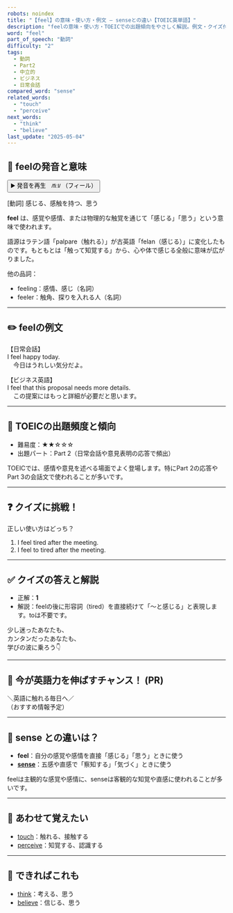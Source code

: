 ```yaml
---
robots: noindex
title: "【feel】の意味・使い方・例文 ― senseとの違い【TOEIC英単語】"
description: "feelの意味・使い方・TOEICでの出題傾向をやさしく解説。例文・クイズ付きでsenseとの違いもわかりやすく学べます。"
word: "feel"
part_of_speech: "動詞"
difficulty: "2"
tags:
  - 動詞
  - Part2
  - 中立的
  - ビジネス
  - 日常会話
compared_word: "sense"
related_words:
  - "touch"
  - "perceive"
next_words:
  - "think"
  - "believe"
last_update: "2025-05-04"
---
```


## 🔰 feelの発音と意味

<button class="play-audio" onclick="playTTS('feel')">
  <span class="play-audio-main">
    ▶️ 発音を再生　/fiːl/
  </span>
  <span class="play-audio-sub">
    （フィール）
  </span>
</button>

[動詞] 感じる、感触を持つ、思う

**feel** は、感覚や感情、または物理的な触覚を通じて「感じる」「思う」という意味で使われます。

語源はラテン語「palpare（触れる）」が古英語「felan（感じる）」に変化したものです。もともとは「触って知覚する」から、心や体で感じる全般に意味が広がりました。

他の品詞：  
- feeling：感情、感じ（名詞）
- feeler：触角、探りを入れる人（名詞）

---

## ✏️ feelの例文

【日常会話】  
I feel happy today.  
　今日はうれしい気分だよ。

【ビジネス英語】  
I feel that this proposal needs more details.  
　この提案にはもっと詳細が必要だと思います。

---

## 🎯 TOEICの出題頻度と傾向

- 難易度：★★☆☆☆
- 出題パート：Part 2（日常会話や意見表明の応答で頻出）

TOEICでは、感情や意見を述べる場面でよく登場します。特にPart 2の応答やPart 3の会話文で使われることが多いです。

---

## ❓ クイズに挑戦！

正しい使い方はどっち？

1. I feel tired after the meeting.  
2. I feel to tired after the meeting.

---

## ✅ クイズの答えと解説

- 正解：**1**
- 解説：feelの後に形容詞（tired）を直接続けて「～と感じる」と表現します。toは不要です。

少し迷ったあなたも、  
カンタンだったあなたも、  
学びの波に乗ろう👇️

---

## 🚀 今が英語力を伸ばすチャンス！ (PR)

<div class="info-center">
＼英語に触れる毎日へ／<br>  
（おすすめ情報予定）
</div>

---

## 🤔  sense との違いは？

- **feel**：自分の感覚や感情を直接「感じる」「思う」ときに使う
- **[sense](/word/sense)**：五感や直感で「察知する」「気づく」ときに使う

feelは主観的な感覚や感情に、senseは客観的な知覚や直感に使われることが多いです。

---

## 🧩 あわせて覚えたい

- [touch](/word/touch)：触れる、接触する
- [perceive](/word/perceive)：知覚する、認識する

---

## 📖 できればこれも

- [think](/word/think)：考える、思う
- [believe](/word/believe)：信じる、思う

<!-- cvid: aid01_bid34 -->
